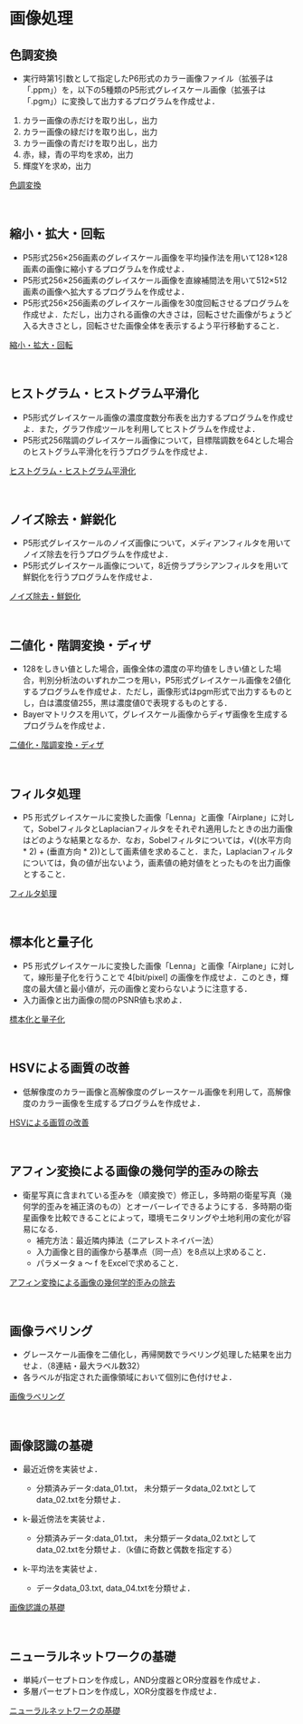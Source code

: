 # 画像処理

## 色調変換

- 実行時第1引数として指定したP6形式のカラー画像ファイル（拡張子は「.ppm」）を，以下の5種類のP5形式グレイスケール画像（拡張子は「.pgm」）に変換して出力するプログラムを作成せよ．<br>

1. カラー画像の赤だけを取り出し，出力
2. カラー画像の緑だけを取り出し，出力
3. カラー画像の青だけを取り出し，出力
4. 赤，緑，青の平均を求め，出力
5. 輝度Yを求め，出力

[色調変換](https://github.com/Deteikepeperon/ImageProcessing/tree/master/hw01)

<br>

## 縮小・拡大・回転

- P5形式256×256画素のグレイスケール画像を平均操作法を用いて128×128画素の画像に縮小するプログラムを作成せよ．
- P5形式256×256画素のグレイスケール画像を直線補間法を用いて512×512画素の画像へ拡大するプログラムを作成せよ．
- P5形式256×256画素のグレイスケール画像を30度回転させるプログラムを作成せよ．ただし，出力される画像の大きさは，回転させた画像がちょうど入る大きさとし，回転させた画像全体を表示するよう平行移動すること．

[縮小・拡大・回転](https://github.com/Deteikepeperon/ImageProcessing/tree/master/hw02)

<br>

## ヒストグラム・ヒストグラム平滑化

- P5形式グレイスケール画像の濃度度数分布表を出力するプログラムを作成せよ．また，グラフ作成ツールを利用してヒストグラムを作成せよ．
- P5形式256階調のグレイスケール画像について，目標階調数を64とした場合のヒストグラム平滑化を行うプログラムを作成せよ．

[ヒストグラム・ヒストグラム平滑化](https://github.com/Deteikepeperon/ImageProcessing/tree/master/hw03)

<br>

## ノイズ除去・鮮鋭化

- P5形式グレイスケールのノイズ画像について，メディアンフィルタを用いてノイズ除去を行うプログラムを作成せよ．
- P5形式グレイスケール画像について，8近傍ラプラシアンフィルタを用いて鮮鋭化を行うプログラムを作成せよ．

[ノイズ除去・鮮鋭化](https://github.com/Deteikepeperon/ImageProcessing/tree/master/hw04)

<br>

## 二値化・階調変換・ディザ

- 128をしきい値とした場合，画像全体の濃度の平均値をしきい値とした場合，判別分析法のいずれか二つを用い，P5形式グレイスケール画像を2値化するプログラムを作成せよ．ただし，画像形式はpgm形式で出力するものとし，白は濃度値255，黒は濃度値0で表現するものとする．
- Bayerマトリクスを用いて，グレイスケール画像からディザ画像を生成するプログラムを作成せよ．

[二値化・階調変換・ディザ](https://github.com/Deteikepeperon/ImageProcessing/tree/master/hw05)

<br>

## フィルタ処理

- P5 形式グレイスケールに変換した画像「Lenna」と画像「Airplane」に対して，SobelフィルタとLaplacianフィルタをそれぞれ適用したときの出力画像はどのような結果となるか．なお，Sobelフィルタについては，√((水平方向 * 2) + (垂直方向 * 2))として画素値を求めること．また，Laplacianフィルタについては，負の値が出ないよう，画素値の絶対値をとったものを出力画像とすること．

[フィルタ処理](https://github.com/Deteikepeperon/ImageProcessing/tree/master/hw06)

<br>

## 標本化と量子化

- P5 形式グレイスケールに変換した画像「Lenna」と画像「Airplane」に対して，線形量子化を行うことで 4[bit/pixel] の画像を作成せよ．このとき，輝度の最大値と最小値が，元の画像と変わらないように注意する．
- 入力画像と出力画像の間のPSNR値も求めよ．

[標本化と量子化](https://github.com/Deteikepeperon/ImageProcessing/tree/master/hw07)

<br>

## HSVによる画質の改善

- 低解像度のカラー画像と高解像度のグレースケール画像を利用して，高解像度のカラー画像を生成するプログラムを作成せよ．

[HSVによる画質の改善](https://github.com/Deteikepeperon/ImageProcessing/tree/master/hw08)

<br>

## アフィン変換による画像の幾何学的歪みの除去

- 衛星写真に含まれている歪みを（順変換で）修正し，多時期の衛星写真（幾何学的歪みを補正済のもの）とオーバーレイできるようにする．多時期の衛星画像を比較できることによって，環境モニタリングや土地利用の変化が容易になる．
  - 補完方法：最近隣内挿法（ニアレストネイバー法）
  - 入力画像と目的画像から基準点（同一点）を8点以上求めること．
  - パラメータ a ～ f をExcelで求めること．

[アフィン変換による画像の幾何学的歪みの除去](https://github.com/Deteikepeperon/ImageProcessing/tree/master/hw09)

<br>

## 画像ラベリング

- グレースケール画像を二値化し，再帰関数でラベリング処理した結果を出力せよ．（8連結・最大ラベル数32）
- 各ラベルが指定された画像領域において個別に色付けせよ．

[画像ラベリング](https://github.com/Deteikepeperon/ImageProcessing/tree/master/hw10)

<br>

## 画像認識の基礎

- 最近近傍を実装せよ．
  - 分類済みデータ:data_01.txt， 未分類データdata_02.txtとしてdata_02.txtを分類せよ．

- k-最近傍法を実装せよ．
  - 分類済みデータ:data_01.txt， 未分類データdata_02.txtとしてdata_02.txtを分類せよ．（k値に奇数と偶数を指定する）

- k-平均法を実装せよ．
  - データdata_03.txt, data_04.txtを分類せよ．

[画像認識の基礎](https://github.com/Deteikepeperon/ImageProcessing/tree/master/hw11)

<br>

## ニューラルネットワークの基礎

- 単純パーセプトロンを作成し，AND分度器とOR分度器を作成せよ．
- 多層パーセプトロンを作成し，XOR分度器を作成せよ．

[ニューラルネットワークの基礎](https://github.com/Deteikepeperon/ImageProcessing/tree/master/hw12)
